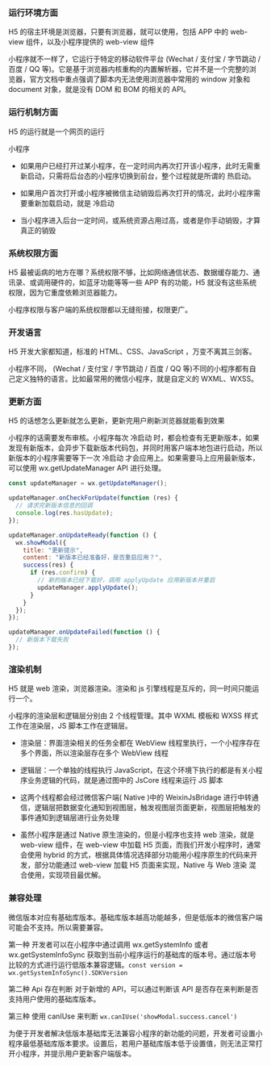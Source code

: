 ### 运行环境方面

H5 的宿主环境是浏览器，只要有浏览器，就可以使用，包括 APP 中的 web-view 组件，以及小程序提供的 web-view 组件

小程序就不一样了，它运行于特定的移动软件平台 (Wechat / 支付宝 / 字节跳动 / 百度 / QQ 等)。它是基于浏览器内核重构的内置解析器，它并不是一个完整的浏览器，官方文档中重点强调了脚本内无法使用浏览器中常用的 window 对象和 document 对象，就是没有 DOM 和 BOM 的相关的 API。

### 运行机制方面

H5 的运行就是一个网页的运行

小程序

- 如果用户已经打开过某小程序，在一定时间内再次打开该小程序，此时无需重新启动，只需将后台态的小程序切换到前台，整个过程就是所谓的 热启动。

- 如果用户首次打开或小程序被微信主动销毁后再次打开的情况，此时小程序需要重新加载启动，就是 冷启动

- 当小程序进入后台一定时间，或系统资源占用过高，或者是你手动销毁，才算真正的销毁

### 系统权限方面

H5 最被诟病的地方在哪？系统权限不够，比如网络通信状态、数据缓存能力、通讯录、或调用硬件的，如蓝牙功能等等一些 APP 有的功能，H5 就没有这些系统权限，因为它重度依赖浏览器能力。

小程序权限与客户端的系统权限都以无缝衔接，权限更广。

### 开发语言

H5 开发大家都知道，标准的 HTML、CSS、JavaScript ，万变不离其三剑客。

小程序不同， (Wechat / 支付宝 / 字节跳动 / 百度 / QQ 等)不同的小程序都有自己定义独特的语言。比如最常用的微信小程序，就是自定义的 WXML、WXSS。

### 更新方面

H5 的话想怎么更新就怎么更新，更新完用户刷新浏览器就能看到效果

小程序的话需要发布审核。小程序每次 冷启动 时，都会检查有无更新版本，如果发现有新版本，会异步下载新版本代码包，并同时用客户端本地包进行启动，所以新版本的小程序需要等下一次 冷启动 才会应用上。如果需要马上应用最新版本，可以使用 wx.getUpdateManager API 进行处理。

```js
const updateManager = wx.getUpdateManager();

updateManager.onCheckForUpdate(function (res) {
  // 请求完新版本信息的回调
  console.log(res.hasUpdate);
});

updateManager.onUpdateReady(function () {
  wx.showModal({
    title: "更新提示",
    content: "新版本已经准备好，是否重启应用？",
    success(res) {
      if (res.confirm) {
        // 新的版本已经下载好，调用 applyUpdate 应用新版本并重启
        updateManager.applyUpdate();
      }
    }
  });
});

updateManager.onUpdateFailed(function () {
  // 新版本下载失败
});
```

### 渲染机制

H5 就是 web 渲染，浏览器渲染。渲染和 js 引擎线程是互斥的，同一时间只能运行一个。

小程序的渲染层和逻辑层分别由 2 个线程管理。其中 WXML 模板和 WXSS 样式工作在渲染层，JS 脚本工作在逻辑层。

- 渲染层：界面渲染相关的任务全都在 WebView 线程里执行，一个小程序存在多个界面，所以渲染层存在多个 WebView 线程

- 逻辑层：一个单独的线程执行 JavaScript，在这个环境下执行的都是有关小程序业务逻辑的代码，就是通过图中的 JsCore 线程来运行 JS 脚本

- 这两个线程都会经过微信客户端( Native )中的 WeixinJsBridage 进行中转通信，逻辑层把数据变化通知到视图层，触发视图层页面更新，视图层把触发的事件通知到逻辑层进行业务处理

- 虽然小程序是通过 Native 原生渲染的，但是小程序也支持 web 渲染，就是 web-view 组件，在 web-view 中加载 H5 页面，而我们开发小程序时，通常会使用 hybrid 的方式，根据具体情况选择部分功能用小程序原生的代码来开发，部分功能通过 web-view 加载 H5 页面来实现，Native 与 Web 渲染 混合使用，实现项目最优解。

### 兼容处理

微信版本对应有基础库版本。基础库版本越高功能越多，但是低版本的微信客户端可能会不支持。所以需要兼容。

第一种 开发者可以在小程序中通过调用 wx.getSystemInfo 或者 wx.getSystemInfoSync 获取到当前小程序运行的基础库的版本号。通过版本号比较的方式进行运行低版本兼容逻辑。`const version = wx.getSystemInfoSync().SDKVersion`

第二种 Api 存在判断 对于新增的 API，可以通过判断该 API 是否存在来判断是否支持用户使用的基础库版本。

第三种 使用 canIUse 来判断 `wx.canIUse('showModal.success.cancel')`

为便于开发者解决低版本基础库无法兼容小程序的新功能的问题，开发者可设置小程序最低基础库版本要求。设置后，若用户基础库版本低于设置值，则无法正常打开小程序，并提示用户更新客户端版本。

